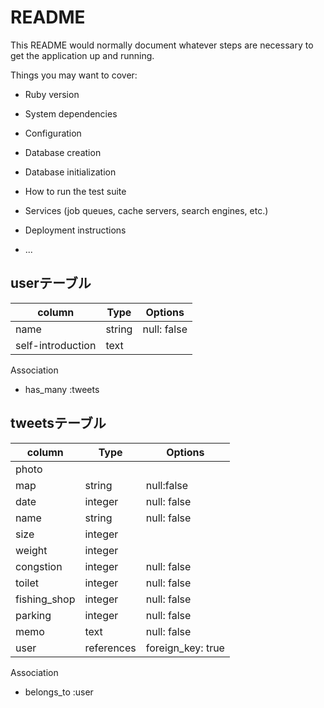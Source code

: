 # README

This README would normally document whatever steps are necessary to get the
application up and running.

Things you may want to cover:

* Ruby version

* System dependencies

* Configuration

* Database creation

* Database initialization

* How to run the test suite

* Services (job queues, cache servers, search engines, etc.)

* Deployment instructions

* ...

## userテーブル

| column            | Type   | Options     |
| ----------------- | ------ | ------------|
| name              | string | null: false |
| self-introduction | text   |

Association

- has_many :tweets

## tweetsテーブル

| column            | Type   | Options     |
| ----------------- | ------ | ------------|
| photo             |
| map               | string  | null:false  |
| date              | integer | null: false |
| name              | string  | null: false |
| size              | integer |
| weight            | integer |
| congstion         | integer | null: false |
| toilet            | integer | null: false |
| fishing_shop      | integer | null: false |
| parking           | integer | null: false |
| memo              | text    | null: false |
| user              | references | foreign_key: true |

Association

- belongs_to :user
